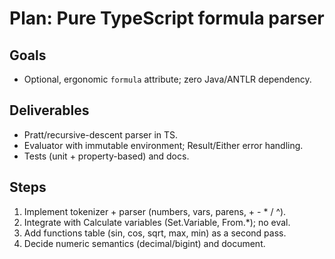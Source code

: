 # Plan: Pure TypeScript formula parser

## Goals
- Optional, ergonomic `formula` attribute; zero Java/ANTLR dependency.

## Deliverables
- Pratt/recursive-descent parser in TS.
- Evaluator with immutable environment; Result/Either error handling.
- Tests (unit + property-based) and docs.

## Steps
1. Implement tokenizer + parser (numbers, vars, parens, + - * / ^).
2. Integrate with Calculate variables (Set.Variable, From.*); no eval.
3. Add functions table (sin, cos, sqrt, max, min) as a second pass.
4. Decide numeric semantics (decimal/bigint) and document.
